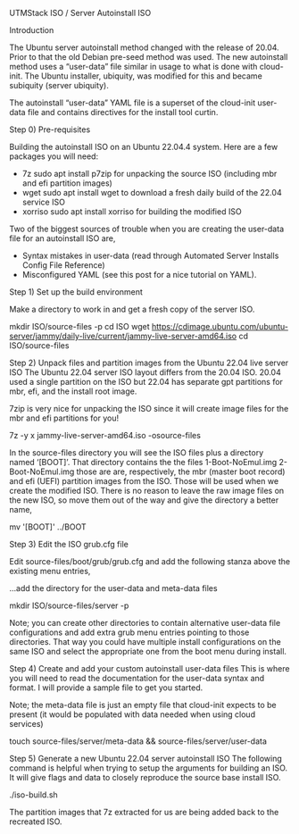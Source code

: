 UTMStack ISO / Server Autoinstall ISO

Introduction

The Ubuntu server autoinstall method changed with the release of 20.04. Prior to that the old Debian pre-seed method was used. The new autoinstall method uses a “user-data” file similar in usage to what is done with cloud-init. The Ubuntu installer, ubiquity, was modified for this and became subiquity (server ubiquity).

The autoinstall “user-data” YAML file is a superset of the cloud-init user-data file and contains directives for the install tool curtin. 

Step 0) Pre-requisites

Building the autoinstall ISO on an Ubuntu 22.04.4 system. Here are a few packages you will need:

* 7z sudo apt install p7zip for unpacking the source ISO (including mbr and efi partition images)
* wget sudo apt install wget to download a fresh daily build of the 22.04 service ISO
* xorriso sudo apt install xorriso for building the modified ISO

Two of the biggest sources of trouble when you are creating the user-data file for an autoinstall ISO are,

* Syntax mistakes in user-data (read through Automated Server Installs Config File Reference)
* Misconfigured YAML (see this post for a nice tutorial on YAML).

Step 1) Set up the build environment

Make a directory to work in and get a fresh copy of the server ISO.

mkdir ISO/source-files -p
cd ISO
wget https://cdimage.ubuntu.com/ubuntu-server/jammy/daily-live/current/jammy-live-server-amd64.iso
cd ISO/source-files

Step 2) Unpack files and partition images from the Ubuntu 22.04 live server ISO
The Ubuntu 22.04 server ISO layout differs from the 20.04 ISO. 20.04 used a single partition on the ISO but 22.04 has separate gpt partitions for mbr, efi, and the install root image.

7zip is very nice for unpacking the ISO since it will create image files for the mbr and efi partitions for you!

7z -y x jammy-live-server-amd64.iso -osource-files

In the source-files directory you will see the ISO files plus a directory named ‘[BOOT]’. That directory contains the the files 1-Boot-NoEmul.img 2-Boot-NoEmul.img those are are, respectively, the mbr (master boot record) and efi (UEFI) partition images from the ISO. Those will be used when we create the modified ISO. There is no reason to leave the raw image files on the new ISO, so move them out of the way and give the directory a better name,

mv  '[BOOT]' ../BOOT

Step 3) Edit the ISO grub.cfg file

Edit source-files/boot/grub/grub.cfg and add the following stanza above the existing menu entries,

…add the directory for the user-data and meta-data files

mkdir ISO/source-files/server -p

Note; you can create other directories to contain alternative user-data file configurations and add extra grub menu entries pointing to those directories. That way you could have multiple install configurations on the same ISO and select the appropriate one from the boot menu during install.

Step 4) Create and add your custom autoinstall user-data files
This is where you will need to read the documentation for the user-data syntax and format. I will provide a sample file to get you started.

Note; the meta-data file is just an empty file that cloud-init expects to be present (it would be populated with data needed when using cloud services)

touch source-files/server/meta-data && source-files/server/user-data

Step 5) Generate a new Ubuntu 22.04 server autoinstall ISO
The following command is helpful when trying to setup the arguments for building an ISO. It will give flags and data to closely reproduce the source base install ISO.

./iso-build.sh

The partition images that 7z extracted for us are being added back to the recreated ISO.

